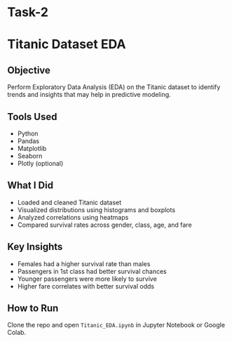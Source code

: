 # Task-2
# Titanic Dataset EDA

## Objective
Perform Exploratory Data Analysis (EDA) on the Titanic dataset to identify trends and insights that may help in predictive modeling.

## Tools Used
- Python
- Pandas
- Matplotlib
- Seaborn
- Plotly (optional)

## What I Did
- Loaded and cleaned Titanic dataset
- Visualized distributions using histograms and boxplots
- Analyzed correlations using heatmaps
- Compared survival rates across gender, class, age, and fare

## Key Insights
- Females had a higher survival rate than males
- Passengers in 1st class had better survival chances
- Younger passengers were more likely to survive
- Higher fare correlates with better survival odds

## How to Run
Clone the repo and open `Titanic_EDA.ipynb` in Jupyter Notebook or Google Colab.


